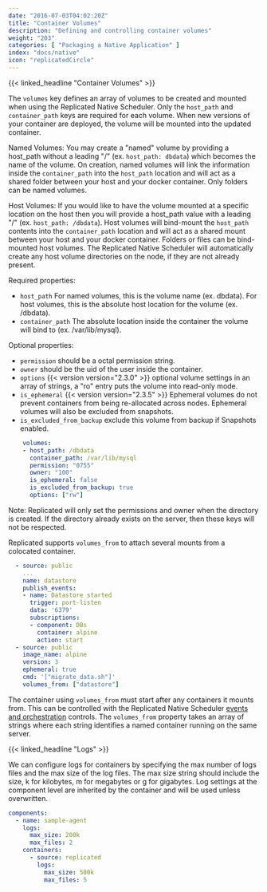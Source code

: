 ```yaml
---
date: "2016-07-03T04:02:20Z"
title: "Container Volumes"
description: "Defining and controlling container volumes"
weight: "203"
categories: [ "Packaging a Native Application" ]
index: "docs/native"
icon: "replicatedCircle"
---
```


{{< linked_headline "Container Volumes" >}}

The `volumes` key defines an array of volumes to be created and mounted when using the Replicated Native Scheduler. Only the `host_path` and `container_path` keys are required for each volume. When new versions of your container are deployed, the volume will be mounted into the updated container.

Named Volumes: You may create a "named" volume by providing a host_path without a leading "/" (ex. `host_path: dbdata`) which becomes the name of the volume. On creation, named volumes will link the information inside the `container_path` into the `host_path` location and will act as a shared folder between your host and your docker container. Only folders can be named volumes.

Host Volumes: If you would like to have the volume mounted at a specific location on the host then you will provide a host_path value with a leading "/" (ex. `host_path: /dbdata`). Host volumes will bind-mount the `host_path` contents into the `container_path` location and will act as a shared mount between your host and your docker container. Folders or files can be bind-mounted host volumes. The Replicated Native Scheduler will automatically create any host volume directories on the node, if they are not already present.

Required properties:

- `host_path` For named volumes, this is the volume name (ex. dbdata). For host volumes, this is the absolute host location for the volume (ex. /dbdata).
- `container_path` The absolute location inside the container the volume will bind to (ex. /var/lib/mysql).

Optional properties:

- `permission` should be a octal permission string.
- `owner` should be the uid of the user inside the container.
- `options` {{< version version="2.3.0" >}} optional volume settings in an array of strings, a "ro" entry puts the volume into read-only mode.
- `is_ephemeral` {{< version version="2.3.5" >}} Ephemeral volumes do not prevent containers from being re-allocated across nodes. Ephemeral volumes will also be excluded from snapshots.
- `is_excluded_from_backup` exclude this volume from backup if Snapshots enabled.

```yaml
    volumes:
    - host_path: /dbdata
      container_path: /var/lib/mysql
      permission: "0755"
      owner: "100"
      is_ephemeral: false
      is_excluded_from_backup: true
      options: ["rw"]
```

Note: Replicated will only set the permissions and owner when the directory is created. If the directory already exists on the server, then these keys will not be respected.

Replicated supports `volumes_from` to attach several mounts from a colocated container.

```yaml
  - source: public
    ...
    name: datastore
    publish_events:
    - name: Datastore started
      trigger: port-listen
      data: '6379'
      subscriptions:
      - component: DBs
        container: alpine
        action: start
  - source: public
    image_name: alpine
    version: 3
    ephemeral: true
    cmd: '["migrate_data.sh"]'
    volumes_from: ["datastore"]
```

The container using `volumes_from` must start after any containers it mounts from. This can be controlled with the Replicated Native Scheduler [events and orchestration](/docs/native/packaging-an-application/events-and-orchestration/) controls. The `volumes_from` property takes an array of strings where each string identifies a named container running on the same server.

{{< linked_headline "Logs" >}}

We can configure logs for containers by specifying the max number of logs files and the max size of the log files. The max size string should include
the size, k for kilobytes, m for megabytes or g for gigabytes. Log settings at the component level are inherited by the container and will be
used unless overwritten.

```yaml
components:
  - name: sample-agent
    logs:
      max_size: 200k
      max_files: 2
    containers:
      - source: replicated
        logs:
          max_size: 500k
          max_files: 5
```
